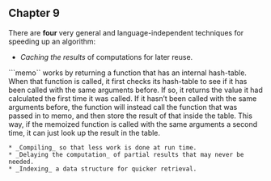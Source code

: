 ## Chapter 9

There are **four** very general and language-independent techniques for speeding
up an algorithm:

* _Caching the results_ of computations for later reuse.

```memo`` works by returning a function that has an internal hash-table. When that function is
called, it first checks its hash-table to see if it has been called with the same
arguments before. If so, it returns the value it had calculated the first time it was
called. If it hasn’t been called with the same arguments before, the function will
instead call the function that was passed in to memo, and then store the result of that
inside the table. This way, if the memoized function is called with the same arguments a
second time, it can just look up the result in the table.

    * _Compiling_ so that less work is done at run time.
    * _Delaying the computation_ of partial results that may never be needed.
    * _Indexing_ a data structure for quicker retrieval.
